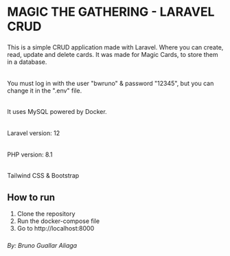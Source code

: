 # MAGIC THE GATHERING - LARAVEL CRUD
###
This is a simple CRUD application made with Laravel.
Where you can create, read, update and delete cards.
It was made for Magic Cards, to store them in a database.
######
You must log in with the user "bwruno" & password "12345", but you can change it in the ".env" file.
######
It uses MySQL powered by Docker.
######
Laravel version: 12
######
PHP version: 8.1
######
Tailwind CSS & Bootstrap
####
## How to run
1. Clone the repository
2. Run the docker-compose file
3. Go to http://localhost:8000
###
###### By: Bruno Guallar Aliaga
